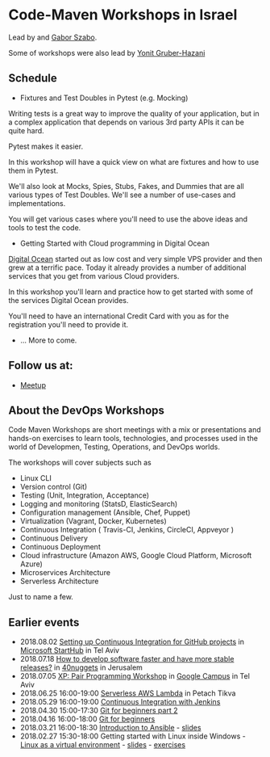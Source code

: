 # Code-Maven Workshops in Israel

Lead by and [Gabor Szabo](https://www.linkedin.com/in/szabgab/).

Some of workshops were also lead by [Yonit Gruber-Hazani](https://www.linkedin.com/in/yonitgruber/)

## Schedule

* Fixtures and Test Doubles in Pytest (e.g. Mocking)

Writing tests is a great way to improve the quality of your application,
but in a complex application that depends on various 3rd party APIs it
can be quite hard.

Pytest makes it easier.

In this workshop will have a quick view on what are fixtures and how to use
them in Pytest.

We'll also look at Mocks, Spies, Stubs, Fakes, and Dummies that are all various types
of Test Doubles. We'll see a number of use-cases and implementations.

You will get various cases where you'll need to use the above ideas and tools to test the code.

* Getting Started with Cloud programming in Digital Ocean

[Digital Ocean](http://code-maven.com/digitalocean) started out as low cost and very simple VPS provider
and then grew at a terrific pace. Today it already provides a number of additional services that you
get from various Cloud providers.

In this workshop you'll learn and practice how to get started with some of the services Digital Ocean provides.

You'll need to have an international Credit Card with you as for the registration you'll need to provide it.

* ... More to come.

## Follow us at:

* [Meetup](https://www.meetup.com/Code-Mavens/)

## About the DevOps Workshops

Code Maven Workshops are short meetings with a mix or presentations and hands-on exercises to learn tools, technologies, and processes used in the world of Developmen,
Testing, Operations, and DevOps worlds.

The workshops will cover subjects such as

* Linux CLI
* Version control (Git)
* Testing (Unit, Integration, Acceptance)
* Logging and monitoring (StatsD, ElasticSearch)
* Configuration management (Ansible, Chef, Puppet)
* Virtualization (Vagrant, Docker, Kubernetes)
* Continuous Integration ( Travis-CI, Jenkins, CircleCI, Appveyor )
* Continuous Delivery
* Continuous Deployment
* Cloud infrastructure (Amazon AWS, Google Cloud Platform, Microsoft Azure)
* Microservices Architecture
* Serverless Architecture

Just to name a few.


## Earlier events

* 2018.08.02 [Setting up Continuous Integration for GitHub projects](https://www.meetup.com/Code-Mavens/events/246803795/) in [Microsoft StartHub](http://starthub.co.il/) in Tel Aviv
* 2018.07.18 [How to develop software faster and have more stable releases?](https://www.meetup.com/Code-Mavens/events/252083358/) in [40nuggets](https://40nuggets.com/) in Jerusalem
* 2018.07.05 [XP: Pair Programming Workshop](https://www.meetup.com/Code-Mavens/events/249863089/) in [Google Campus](https://www.campus.co/tel-aviv/en) in Tel Aviv
* 2018.06.25 16:00-19:00 [Serverless AWS Lambda](https://www.meetup.com/Code-Mavens/events/246910872/) in Petach Tikva
* 2018.05.29 16:00-19:00 [Continuous Integration with Jenkins](https://www.meetup.com/Code-Mavens/events/246910783/)
* 2018.04.30 15:00-17:30 [Git for beginners part 2](https://www.meetup.com/Code-Mavens/events/249897829/)
* 2018.04.16 16:00-18:00 [Git for beginners](https://www.meetup.com/Code-Mavens/events/246910733/)
* 2018.03.21 16:00-18:30 [Introduction to Ansible](https://www.meetup.com/Code-Mavens/events/246910297/) - [slides](https://code-maven.com/ws2)
* 2018.02.27 15:30-18:00 Getting started with Linux inside Windows - [Linux as a virtual environment](https://www.meetup.com/Code-Mavens/events/246815054/) - [slides](https://code-maven.com/ws1) - [exercises](https://code-maven.com/exercise-linux-as-a-virtual-environment-nginx)

<script src="/workshops.js"></script>
